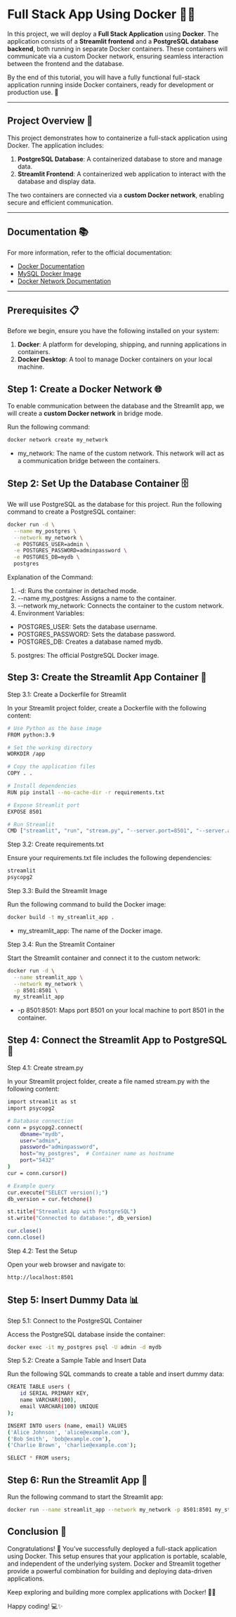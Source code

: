 # Full Stack App Using Docker 🐳🌐

In this project, we will deploy a **Full Stack Application** using **Docker**. The application consists of a **Streamlit frontend** and a **PostgreSQL database backend**, both running in separate Docker containers. These containers will communicate via a custom Docker network, ensuring seamless interaction between the frontend and the database.

By the end of this tutorial, you will have a fully functional full-stack application running inside Docker containers, ready for development or production use. 🚀

---

## Project Overview 📖

This project demonstrates how to containerize a full-stack application using Docker. The application includes:
1. **PostgreSQL Database**: A containerized database to store and manage data.
2. **Streamlit Frontend**: A containerized web application to interact with the database and display data.

The two containers are connected via a **custom Docker network**, enabling secure and efficient communication.

---

## Documentation 📚

For more information, refer to the official documentation:

- [Docker Documentation](https://docs.docker.com/)
- [MySQL Docker Image](https://hub.docker.com/_/mysql)
- [Docker Network Documentation](https://docs.docker.com/engine/network/)

---

## Prerequisites 📋

Before we begin, ensure you have the following installed on your system:

1. **Docker**: A platform for developing, shipping, and running applications in containers.
2. **Docker Desktop**: A tool to manage Docker containers on your local machine.


## Step 1: Create a Docker Network 🌐

To enable communication between the database and the Streamlit app, we will create a **custom Docker network** in bridge mode.

Run the following command:
```bash
docker network create my_network
```

* my_network: The name of the custom network.
This network will act as a communication bridge between the containers.

## Step 2: Set Up the Database Container 🗄️

We will use PostgreSQL as the database for this project. Run the following command to create a PostgreSQL container:

```bash
docker run -d \
  --name my_postgres \
  --network my_network \
  -e POSTGRES_USER=admin \
  -e POSTGRES_PASSWORD=adminpassword \
  -e POSTGRES_DB=mydb \
  postgres
```

Explanation of the Command:

1. -d: Runs the container in detached mode.
2. --name my_postgres: Assigns a name to the container.
3. --network my_network: Connects the container to the custom network.
4. Environment Variables:
* POSTGRES_USER: Sets the database username.
* POSTGRES_PASSWORD: Sets the database password.
* POSTGRES_DB: Creates a database named mydb.
5. postgres: The official PostgreSQL Docker image.

## Step 3: Create the Streamlit App Container 🐍

Step 3.1: Create a Dockerfile for Streamlit

In your Streamlit project folder, create a Dockerfile with the following content:

```bash
# Use Python as the base image
FROM python:3.9

# Set the working directory
WORKDIR /app

# Copy the application files
COPY . .

# Install dependencies
RUN pip install --no-cache-dir -r requirements.txt

# Expose Streamlit port
EXPOSE 8501

# Run Streamlit
CMD ["streamlit", "run", "stream.py", "--server.port=8501", "--server.address=0.0.0.0"]
```

Step 3.2: Create requirements.txt

Ensure your requirements.txt file includes the following dependencies:

```bash
streamlit
psycopg2
```

Step 3.3: Build the Streamlit Image

Run the following command to build the Docker image:

```bash
docker build -t my_streamlit_app .
```

* my_streamlit_app: The name of the Docker image.

Step 3.4: Run the Streamlit Container

Start the Streamlit container and connect it to the custom network:

```bash
docker run -d \
  --name streamlit_app \
  --network my_network \
  -p 8501:8501 \
  my_streamlit_app
```
* -p 8501:8501: Maps port 8501 on your local machine to port 8501 in the container.

## Step 4: Connect the Streamlit App to PostgreSQL 🔗

Step 4.1: Create stream.py

In your Streamlit project folder, create a file named stream.py with the following content:

```bash
import streamlit as st
import psycopg2

# Database connection
conn = psycopg2.connect(
    dbname="mydb",
    user="admin",
    password="adminpassword",
    host="my_postgres",  # Container name as hostname
    port="5432"
)
cur = conn.cursor()

# Example query
cur.execute("SELECT version();")
db_version = cur.fetchone()

st.title("Streamlit App with PostgreSQL")
st.write("Connected to database:", db_version)

cur.close()
conn.close()
```

Step 4.2: Test the Setup

Open your web browser and navigate to:

```bash
http://localhost:8501
```

## Step 5: Insert Dummy Data 📊

Step 5.1: Connect to the PostgreSQL Container

Access the PostgreSQL database inside the container:

```bash
docker exec -it my_postgres psql -U admin -d mydb
```

Step 5.2: Create a Sample Table and Insert Data

Run the following SQL commands to create a table and insert dummy data:

```bash
CREATE TABLE users (
    id SERIAL PRIMARY KEY,
    name VARCHAR(100),
    email VARCHAR(100) UNIQUE
);

INSERT INTO users (name, email) VALUES
('Alice Johnson', 'alice@example.com'),
('Bob Smith', 'bob@example.com'),
('Charlie Brown', 'charlie@example.com');

SELECT * FROM users;
```

## Step 6: Run the Streamlit App 🚀

Run the following command to start the Streamlit app:

```bash
docker run --name streamlit_app --network my_network -p 8501:8501 my_streamlit_app
```


## Conclusion 🎉

Congratulations! 🎉 You’ve successfully deployed a full-stack application using Docker. This setup ensures that your application is portable, scalable, and independent of the underlying system. Docker and Streamlit together provide a powerful combination for building and deploying data-driven applications.

Keep exploring and building more complex applications with Docker! 🚀🐳

Happy coding! 💻✨
